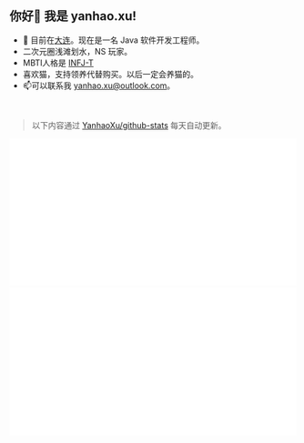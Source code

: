 ## 你好👋  我是 yanhao.xu! 
+ 🌟 目前在[大连](https://github.com/yihong0618/dalian-IT)。现在是一名 Java 软件开发工程师。
+ 二次元圈浅滩划水，NS 玩家。
+ MBTI人格是 [INFJ-T](https://www.16personalities.com/ch/infj-%E4%BA%BA%E6%A0%BC)
+ 喜欢猫，支持领养代替购买。以后一定会养猫的。
+ 📫可以联系我 [yanhao.xu@outlook.com](mailto:yanhao.xu@outlook.com)。
<br/>

> 以下内容通过 <a href="https://github.com/YanhaoXu/github-stats" target="_blank">YanhaoXu/github-stats</a> 每天自动更新。


![](https://github.com/YanhaoXu/github-stats/blob/master/generated/overview.svg#gh-light-mode-only)
![](https://github.com/YanhaoXu/github-stats/blob/master/generated/languages.svg#gh-light-mode-only)
